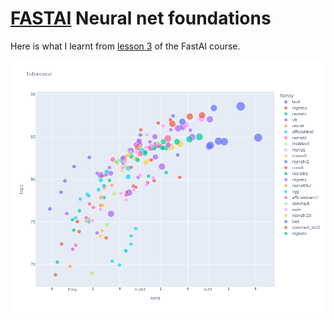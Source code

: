 # **[FASTAI](https://www.fast.ai/)** Neural net foundations

Here is what I learnt from [lesson 3](https://course.fast.ai/Lessons/lesson3.html) of the FastAI course. 

![](/images/whichmodelsarebest.png "Reference This: What Models are Best?")
